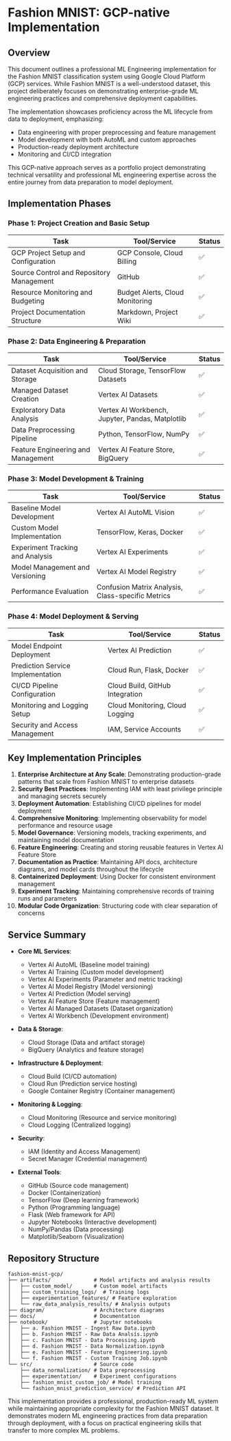 # Fashion MNIST: GCP-native Implementation

## Overview
This document outlines a professional ML Engineering implementation for the Fashion MNIST classification system using Google Cloud Platform (GCP) services. While Fashion MNIST is a well-understood dataset, this project deliberately focuses on demonstrating enterprise-grade ML engineering practices and comprehensive deployment capabilities.

The implementation showcases proficiency across the ML lifecycle from data to deployment, emphasizing:
- Data engineering with proper preprocessing and feature management
- Model development with both AutoML and custom approaches
- Production-ready deployment architecture
- Monitoring and CI/CD integration

This GCP-native approach serves as a portfolio project demonstrating technical versatility and professional ML engineering expertise across the entire journey from data preparation to model deployment.

## Implementation Phases

### Phase 1: Project Creation and Basic Setup
| Task | Tool/Service | Status |
|------|-------------|--------|
| GCP Project Setup and Configuration | GCP Console, Cloud Billing | ✅ |
| Source Control and Repository Management | GitHub | ✅ |
| Resource Monitoring and Budgeting | Budget Alerts, Cloud Monitoring | ✅ |
| Project Documentation Structure | Markdown, Project Wiki | ✅ |

### Phase 2: Data Engineering & Preparation
| Task | Tool/Service | Status |
|------|-------------|--------|
| Dataset Acquisition and Storage | Cloud Storage, TensorFlow Datasets | ✅ |
| Managed Dataset Creation | Vertex AI Datasets | ✅ |
| Exploratory Data Analysis | Vertex AI Workbench, Jupyter, Pandas, Matplotlib | ✅ |
| Data Preprocessing Pipeline | Python, TensorFlow, NumPy | ✅ |
| Feature Engineering and Management | Vertex AI Feature Store, BigQuery | ✅ |

### Phase 3: Model Development & Training
| Task | Tool/Service | Status |
|------|-------------|--------|
| Baseline Model Development | Vertex AI AutoML Vision | ✅ |
| Custom Model Implementation | TensorFlow, Keras, Docker | ✅ |
| Experiment Tracking and Analysis | Vertex AI Experiments | ✅ |
| Model Management and Versioning | Vertex AI Model Registry | ✅ |
| Performance Evaluation | Confusion Matrix Analysis, Class-specific Metrics | ✅ |

### Phase 4: Model Deployment & Serving
| Task | Tool/Service | Status |
|------|-------------|--------|
| Model Endpoint Deployment | Vertex AI Prediction | ✅ |
| Prediction Service Implementation | Cloud Run, Flask, Docker | ✅ |
| CI/CD Pipeline Configuration | Cloud Build, GitHub Integration | ✅ |
| Monitoring and Logging Setup | Cloud Monitoring, Cloud Logging | ✅ |
| Security and Access Management | IAM, Service Accounts | ✅ |

## Key Implementation Principles
1. **Enterprise Architecture at Any Scale**: Demonstrating production-grade patterns that scale from Fashion MNIST to enterprise datasets
2. **Security Best Practices**: Implementing IAM with least privilege principle and managing secrets securely
3. **Deployment Automation**: Establishing CI/CD pipelines for model deployment
4. **Comprehensive Monitoring**: Implementing observability for model performance and resource usage
5. **Model Governance**: Versioning models, tracking experiments, and maintaining model documentation
6. **Feature Engineering**: Creating and storing reusable features in Vertex AI Feature Store
7. **Documentation as Practice**: Maintaining API docs, architecture diagrams, and model cards throughout the lifecycle
8. **Containerized Deployment**: Using Docker for consistent environment management
9. **Experiment Tracking**: Maintaining comprehensive records of training runs and parameters
10. **Modular Code Organization**: Structuring code with clear separation of concerns

## Service Summary
- **Core ML Services**:
  - Vertex AI AutoML (Baseline model training)
  - Vertex AI Training (Custom model development)
  - Vertex AI Experiments (Parameter and metric tracking)
  - Vertex AI Model Registry (Model versioning)
  - Vertex AI Prediction (Model serving)
  - Vertex AI Feature Store (Feature management)
  - Vertex AI Managed Datasets (Dataset organization)
  - Vertex AI Workbench (Development environment)

- **Data & Storage**:
  - Cloud Storage (Data and artifact storage)
  - BigQuery (Analytics and feature storage)

- **Infrastructure & Deployment**:
  - Cloud Build (CI/CD automation)
  - Cloud Run (Prediction service hosting)
  - Google Container Registry (Container management)

- **Monitoring & Logging**:
  - Cloud Monitoring (Resource and service monitoring)
  - Cloud Logging (Centralized logging)

- **Security**:
  - IAM (Identity and Access Management)
  - Secret Manager (Credential management)

- **External Tools**:
  - GitHub (Source code management)
  - Docker (Containerization)
  - TensorFlow (Deep learning framework)
  - Python (Programming language)
  - Flask (Web framework for API)
  - Jupyter Notebooks (Interactive development)
  - NumPy/Pandas (Data processing)
  - Matplotlib/Seaborn (Visualization)

## Repository Structure
```
fashion-mnist-gcp/
├── artifacts/              # Model artifacts and analysis results
│   ├── custom_model/       # Custom model artifacts
│   ├── custom_training_logs/  # Training logs
│   ├── experimentation_features/ # Feature exploration
│   └── raw_data_analysis_results/ # Analysis outputs
├── diagram/                # Architecture diagrams
├── docs/                   # Documentation
├── notebook/               # Jupyter notebooks
│   ├── a. Fashion MNIST - Ingest Raw Data.ipynb
│   ├── b. Fashion MNIST - Raw Data Analsís.ipynb
│   ├── c. Fashion MNIST - Data Processing.ipynb
│   ├── d. Fashion MNIST - Data Normalization.ipynb
│   ├── e. Fashion MNIST - Feature Engineering.ipynb
│   └── f. Fashion MNIST - Custom Training Job.ipynb
└── src/                    # Source code
    ├── data_normalization/ # Data preprocessing
    ├── experimentation/    # Experiment configurations
    ├── fashion_mnist_custom_job/ # Model training
    └── fashion_mnist_prediction_service/ # Prediction API
```

This implementation provides a professional, production-ready ML system while maintaining appropriate complexity for the Fashion MNIST dataset. It demonstrates modern ML engineering practices from data preparation through deployment, with a focus on practical engineering skills that transfer to more complex ML problems.